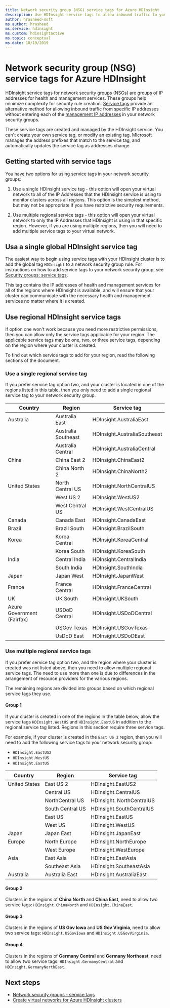```yaml
---
title: Network security group (NSG) service tags for Azure HDInsight
description: Use HDInsight service tags to allow inbound traffic to your cluster from HDInsight health and management services nodes, without explicitly adding IP addresses to your network security groups.
author: hrasheed-msft
ms.author: hrasheed
ms.service: hdinsight
ms.custom: hdinsightactive
ms.topic: conceptual
ms.date: 10/19/2019
---
```

# Network security group (NSG) service tags for Azure HDInsight

HDInsight service tags for network security groups (NSGs) are groups of IP addresses for health and management services. These groups help minimize complexity for security rule creation. [Service tags](../azure/virtual-network/security-overview.md#service-tags) provide an alternative method for allowing inbound traffic from specific IP addresses without entering each of the [management IP addresses](hdinsight-management-ip-addresses.md) in your network security groups.

These service tags are created and managed by the HDInsight service. You can't create your own service tag, or modify an existing tag. Microsoft manages the address prefixes that match to the service tag, and automatically updates the service tag as addresses change.

## Getting started with service tags

You have two options for using service tags in your network security groups:

1. Use a single HDInsight service tag - this option will open your virtual network to all of the IP Addresses that the HDInsight service is using to monitor clusters across all regions. This option is the simplest method, but may not be appropriate if you have restrictive security requirements.

1. Use multiple regional service tags - this option will open your virtual network to only the IP Addresses that HDInsight is using in that specific region. However, if you are using multiple regions, then you will need to add multiple service tags to your virtual network.

## Usa a single global HDInsight service tag

The easiest way to begin using service tags with your HDInsight cluster is to add the global tag `HDInsight` to a network security group rule. For instructions on how to add service tags to your network security group, see [Security groups: service tags](../virtual-network/security-overview.md#service-tags).

This tag contains the IP addresses of health and management services for all of the regions where HDInsight is available, and will ensure that your cluster can communicate with the necessary health and management services no matter where it is created.

## Use regional HDInsight service tags

If option one won't work because you need more restrictive permissions, then you can allow only the service tags applicable for your region. The applicable service tags may be one, two, or three service tags, depending on the region where your cluster is created.

To find out which service tags to add for your region, read the following sections of the document.

### Use a single regional service tag

If you prefer service tag option two, and your cluster is located in one of the regions listed in this table, then you only need to add a single regional service tag to your network security group.

| Country | Region | Service tag |
| ---- | ---- | ---- |
| Australia | Australia East | HDInsight.AustraliaEast |
| &nbsp; | Australia Southeast | HDInsight.AustraliaSoutheast |
| &nbsp; | Australia Central | HDInsight.AustraliaCentral |
| China | China East 2 | HDInsight.ChinaEast2 |
| &nbsp; | China North 2 | HDInsight.ChinaNorth2 |
| United States | North Central US | HDInsight.NorthCentralUS |
| &nbsp; | West US 2 | HDInsight.WestUS2 |
| &nbsp; | West Central US | HDInsight.WestCentralUS |
| Canada | Canada East | HDInsight.CanadaEast |
| Brazil | Brazil South | HDInsight.BrazilSouth |
| Korea | Korea Central | HDInsight.KoreaCentral |
| &nbsp; | Korea South | HDInsight.KoreaSouth |
| India | Central India | HDInsight.CentralIndia |
| &nbsp; | South India | HDInsight.SouthIndia |
| Japan | Japan West | HDInsight.JapanWest |
| France | France Central| HDInsight.FranceCentral |
| UK | UK South | HDInsight.UKSouth |
| Azure Government (Fairfax) | USDoD Central   | HDInsight.USDoDCentral |
| &nbsp; | USGov Texas | HDInsight.USGovTexas |
| &nbsp; | UsDoD East | HDInsight.USDoDEast |

### Use multiple regional service tags

If you prefer service tag option two, and the region where your cluster is created was not listed above, then you need to allow multiple regional service tags. The need to use more than one is due to differences in the arrangement of resource providers for the various regions.

The remaining regions are divided into groups based on which regional service tags they use.

#### Group 1

If your cluster is created in one of the regions in the table below, allow the service tags `HDInsight.WestUS` and `HDInsight.EastUS` in addition to the regional service tag listed. Regions in this section require three service tags.

For example, if your cluster is created in the `East US 2` region, then you will need to add the following service tags to your network security group:

- `HDInsight.EastUS2`
- `HDInsight.WestUS`
- `HDInsight.EastUS`

| Country | Region | Service tag |
| ---- | ---- | ---- |
| United States | East US 2 | HDInsight.EastUS2 |
| &nbsp; | Central US | HDInsight.CentralUS |
| &nbsp; | NorthCentral US | HDInsight. NorthCentralUS |
| &nbsp; | South Central US | HDInsight.SouthCentralUS |
| &nbsp; | East US | HDInsight.EastUS |
| &nbsp; | West US | HDInsight.WestUS |
| Japan | Japan East | HDInsight.JapanEast |
| Europe | North Europe | HDInsight.NorthEurope |
| &nbsp; | West Europe| HDInsight.WestEurope |
| Asia | East Asia | HDInsight.EastAsia |
| &nbsp; | Southeast Asia | HDInsight.SoutheastAsia |
| Australia | Australia East | HDInsight.AustraliaEast |

#### Group 2

Clusters in the regions of **China North** and **China East**, need to allow two service tags: `HDInsight.ChinaNorth` and `HDInsight.ChinaEast`.

#### Group 3

Clusters in the regions of **US Gov Iowa** and **US Gov Virginia**, need to allow two service tags: `HDInsight.USGovIowa` and `HDInsight.USGovVirginia`.

#### Group 4

Clusters in the regions of **Germany Central** and **Germany Northeast**, need to allow two service tags: `HDInsight.GermanyCentral` and `HDInsight.GermanyNorthEast`.

## Next steps

* [Network security groups - service tags](../virtual-network/security-overview.md#security-rules)
* [Create virtual networks for Azure HDInsight clusters](hdinsight-create-virtual-network.md)
